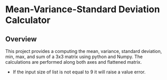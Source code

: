 # Mean-Variance-Standard Deviation Calculator

## Overview
This project provides a computing the mean, variance, standard deviation, min, max, and sum of a 3x3 matrix using python and Numpy. The calculations are performed along both axes and flattened matrix.

- If the input size of list is not equal to 9 it will raise a value error.
